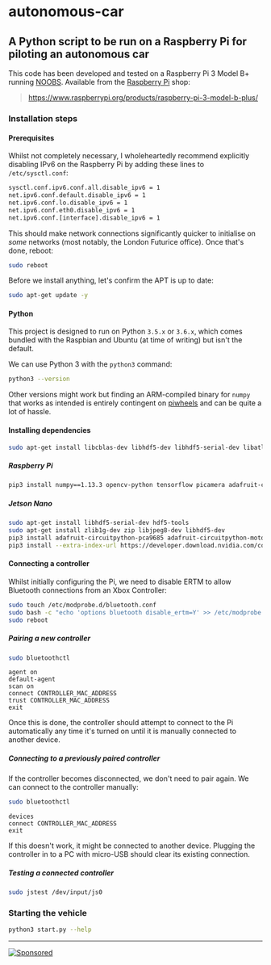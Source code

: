 # autonomous-car

## A Python script to be run on a Raspberry Pi for piloting an autonomous car

This code has been developed and tested on a Raspberry Pi 3 Model B+ running [NOOBS](https://www.raspberrypi.org/downloads/noobs/). Available from the [Raspberry Pi](https://www.raspberrypi.org/) shop:

> https://www.raspberrypi.org/products/raspberry-pi-3-model-b-plus/

### Installation steps

#### Prerequisites

Whilst not completely necessary, I wholeheartedly recommend explicitly disabling IPv6 on the Raspberry Pi by adding these lines to `/etc/sysctl.conf`:

```bash
sysctl.conf.ipv6.conf.all.disable_ipv6 = 1
net.ipv6.conf.default.disable_ipv6 = 1
net.ipv6.conf.lo.disable_ipv6 = 1
net.ipv6.conf.eth0.disable_ipv6 = 1
net.ipv6.conf.[interface].disable_ipv6 = 1
```

This should make network connections significantly quicker to initialise on _some_ networks (most notably, the London Futurice office). Once that's done, reboot:
```bash
sudo reboot
```

Before we install anything, let's confirm the APT is up to date:

```bash
sudo apt-get update -y
```

#### Python

This project is designed to run on Python `3.5.x` or `3.6.x`, which comes bundled with the Raspbian and Ubuntu (at time of writing) but isn't the default.

We can use Python 3 with the `python3` command:

```bash
python3 --version
```

Other versions might work but finding an ARM-compiled binary for `numpy` that works as intended is entirely contingent on [piwheels](https://www.piwheels.org/) and can be quite a lot of hassle.

#### Installing dependencies

```bash
sudo apt-get install libcblas-dev libhdf5-dev libhdf5-serial-dev libatlas-base-dev libjasper-dev libqtgui4 libqt4-test xboxdrv joystick python-smbus i2c-tools -y
```

##### Raspberry Pi

```bash
pip3 install numpy==1.13.3 opencv-python tensorflow picamera adafruit-circuitpython-servokit
```

##### Jetson Nano

```bash
sudo apt-get install libhdf5-serial-dev hdf5-tools
sudo apt-get install zlib1g-dev zip libjpeg8-dev libhdf5-dev
pip3 install adafruit-circuitpython-pca9685 adafruit-circuitpython-motor numpy grpcio absl-py py-cpuinfo psutil portpicker grpcio six mock requests gast h5py astor termcolor
pip3 install --extra-index-url https://developer.download.nvidia.com/compute/redist/jp/v42 tensorflow-gpu==1.13.1+nv19.3
```

#### Connecting a controller

Whilst initially configuring the Pi, we need to disable ERTM to allow Bluetooth connections from an Xbox Controller:

```bash
sudo touch /etc/modprobe.d/bluetooth.conf
sudo bash -c "echo 'options bluetooth disable_ertm=Y' >> /etc/modprobe.d/bluetooth.conf"
sudo reboot
```

##### Pairing a new controller

```bash
sudo bluetoothctl
```
```
agent on
default-agent
scan on
connect CONTROLLER_MAC_ADDRESS
trust CONTROLLER_MAC_ADDRESS
exit
```

Once this is done, the controller should attempt to connect to the Pi automatically any time it's turned on until it is manually connected to another device.

##### Connecting to a previously paired controller

If the controller becomes disconnected, we don't need to pair again. We can connect to the controller manually:

```bash
sudo bluetoothctl
```
```
devices
connect CONTROLLER_MAC_ADDRESS
exit
```

If this doesn't work, it might be connected to another device. Plugging the controller in to a PC with micro-USB should clear its existing connection.

##### Testing a connected controller

```bash
sudo jstest /dev/input/js0
```

### Starting the vehicle

```bash
python3 start.py --help
```
---

[![Sponsored](https://img.shields.io/badge/chilicorn-sponsored-brightgreen.svg?logo=data%3Aimage%2Fpng%3Bbase64%2CiVBORw0KGgoAAAANSUhEUgAAAA4AAAAPCAMAAADjyg5GAAABqlBMVEUAAAAzmTM3pEn%2FSTGhVSY4ZD43STdOXk5lSGAyhz41iz8xkz2HUCWFFhTFFRUzZDvbIB00Zzoyfj9zlHY0ZzmMfY0ydT0zjj92l3qjeR3dNSkoZp4ykEAzjT8ylUBlgj0yiT0ymECkwKjWqAyjuqcghpUykD%2BUQCKoQyAHb%2BgylkAyl0EynkEzmkA0mUA3mj86oUg7oUo8n0k%2FS%2Bw%2Fo0xBnE5BpU9Br0ZKo1ZLmFZOjEhesGljuzllqW50tH14aS14qm17mX9%2Bx4GAgUCEx02JySqOvpSXvI%2BYvp2orqmpzeGrQh%2Bsr6yssa2ttK6v0bKxMBy01bm4zLu5yry7yb29x77BzMPCxsLEzMXFxsXGx8fI3PLJ08vKysrKy8rL2s3MzczOH8LR0dHW19bX19fZ2dna2trc3Nzd3d3d3t3f39%2FgtZTg4ODi4uLj4%2BPlGxLl5eXm5ubnRzPn5%2Bfo6Ojp6enqfmzq6urr6%2Bvt7e3t7u3uDwvugwbu7u7v6Obv8fDz8%2FP09PT2igP29vb4%2BPj6y376%2Bu%2F7%2Bfv9%2Ff39%2Fv3%2BkAH%2FAwf%2FtwD%2F9wCyh1KfAAAAKXRSTlMABQ4VGykqLjVCTVNgdXuHj5Kaq62vt77ExNPX2%2Bju8vX6%2Bvr7%2FP7%2B%2FiiUMfUAAADTSURBVAjXBcFRTsIwHAfgX%2FtvOyjdYDUsRkFjTIwkPvjiOTyX9%2FAIJt7BF570BopEdHOOstHS%2BX0s439RGwnfuB5gSFOZAgDqjQOBivtGkCc7j%2B2e8XNzefWSu%2BsZUD1QfoTq0y6mZsUSvIkRoGYnHu6Yc63pDCjiSNE2kYLdCUAWVmK4zsxzO%2BQQFxNs5b479NHXopkbWX9U3PAwWAVSY%2FpZf1udQ7rfUpQ1CzurDPpwo16Ff2cMWjuFHX9qCV0Y0Ok4Jvh63IABUNnktl%2B6sgP%2BARIxSrT%2FMhLlAAAAAElFTkSuQmCC)](http://spiceprogram.org/oss-sponsorship)
